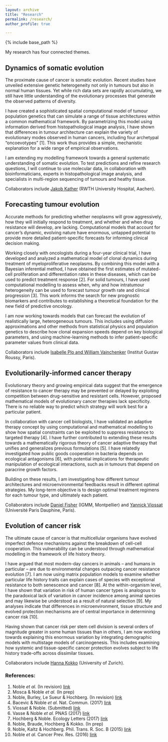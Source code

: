 ```yaml
---
layout: archive
title: "Research"
permalink: /research/
author_profile: true

---
```


{% include base_path %}

My research has four connected themes.

## Dynamics of somatic evolution

The proximate cause of cancer is somatic evolution. 
Recent studies have unveiled extensive genetic heterogeneity not only in tumours but also in normal human tissues. 
Yet while rich data sets are rapidly accumulating, we still have little understanding of the evolutionary processes that generate the observed patterns of diversity.

I have created a sophisticated spatial computational model of tumour population genetics that can simulate a range of tissue architectures within a common mathematical framework. 
By parametrizing this model using information derived from histopathological image analysis, I have shown that differences in tumour architecture can explain the variety of evolutionary modes observed in human cancers, including four archetypal “oncoevotypes” [1].
This work thus provides a simple, mechanistic explanation for a wide range of empirical observations.

I am extending my modelling framework towards a general systematic understanding of somatic evolution.
To test predictions and refine research questions, I will continue to use molecular data, in collaboration with bioinformaticians, experts in histopathological image analysis, and specialists in multi-region sequencing of tumours and heathy tissue.

Collaborators include [Jakob Kather](https://jnkather.github.io) (RWTH University Hospital, Aachen).

## Forecasting tumour evolution

Accurate methods for predicting whether neoplasms will grow aggressively, how they will initially respond to treatment, and whether and when drug resistance will develop, are lacking. 
Computational models that account for cancer’s dynamic, evolving nature have enormous, untapped potential to provide more detailed patient-specific forecasts for informing clinical decision making.

Working closely with oncologists during a four-year clinical trial, I have developed and analyzed a mathematical model of clonal dynamics during treatment of myeloproliferative neoplasms. 
By combining this model with a Bayesian inferential method, I have obtained the first estimates of mutated-cell proliferation and differentiation rates in these diseases, which can be used to predict treatment response [2]. 
For solid tumours, I have used computational modelling to assess when, why and how intratumour heterogeneity can be used to forecast tumour growth rate and clinical progression [3]. 
This work informs the search for new prognostic biomarkers and contributes to establishing a theoretical foundation for the new field of predictive oncology.

I am now working towards models that can forecast the evolution of realistically large, heterogeneous tumours. 
This includes using diffusion approximations and other methods from statistical physics and population genetics to describe how clonal expansion speeds depend on key biological parameters, and using machine-learning methods to infer patient-specific parameter values from clinical data.

Collaborators include [Isabelle Plo and William Vainchenker](https://www.gustaveroussy.fr/fr/des-cellules-souches-hematopoietiques-aux-megacaryocytes-membres-de-lequipe) (Institut Gustav Roussy, Paris).

## Evolutionarily-informed cancer therapy

Evolutionary theory and growing empirical data suggest that the emergence of resistance to cancer therapy may be prevented or delayed by exploiting competition between drug-sensitive and resistant cells. 
However, proposed mathematical models of evolutionary cancer therapies lack specificity. 
There is no reliable way to predict which strategy will work best for a particular patient.

In collaboration with cancer cell biologists, I have validated an adaptive therapy concept by using computational and mathematical modelling to show how spatial constraints can be exploited to suppress resistance to targeted therapy [4].
I have further contributed to extending these results towards a mathematically rigorous theory of cancer adaptive therapy that unifies and generalizes previous formulations [5].
I have relatedly investigated how public goods cooperation in bacteria depends on ecological antagonisms [6], with potential implications for therapeutic manipulation of ecological interactions, such as in tumours that depend on paracrine growth factors.

Building on these results, I am investigating how different tumour architectures and microenvironmental feedbacks result in different optimal strategies. 
My long-term objective is to design optimal treatment regimens for each tumour type, and ultimately each patient.

Collaborators include [Daniel Fisher](http://www.igmm.cnrs.fr/en/team/controle-nucleaire-de-la-proliferation-cellulaire/) (IGMM, Montpellier) and [Yannick Viossat](https://www.ceremade.dauphine.fr/fr/membres/detail-cv/profile/yannick-viossat.html) (Université Paris Dauphine, Paris).

## Evolution of cancer risk

The ultimate cause of cancer is that multicellular organisms have evolved imperfect defence mechanisms against the breakdown of cell-cell cooperation. 
This vulnerability can be understood through mathematical modelling in the framework of life history theory.

I have argued that most modern-day cancers in animals – and humans in particular – are due to environmental changes outpacing cancer resistance evolution [7]. 
I am now using matrix population models to examine whether particular life history traits can explain cases of species with exceptional resistance to both senescence and cancer [8]. 
At the within-organism level, I have shown that variation in risk of human cancer types is analogous to the paradoxical lack of variation in cancer incidence among animal species and may likewise be understood as a result of natural selection [9]. 
My analyses indicate that differences in microenvironment, tissue structure and evolved protection mechanisms are of central importance in determining cancer risk [10].

Having shown that cancer risk per stem cell division is several orders of magnitude greater in some human tissues than in others, I am now working towards explaining this enormous variation by integrating demographic models with multistage models of carcinogenesis. 
This includes examining how systemic and tissue-specific cancer protection evolves subject to life history trade-offs across dissimilar tissues.

Collaborators include [Hanna Kokko](https://www.ieu.uzh.ch/en/staff/member/kokko_hanna.html) (University of Zurich).

### References:

1. Noble *et al.* (In revision) [link](https://www.biorxiv.org/content/10.1101/586735v1)
2. Mosca & Noble *et al.* (In prep)
3. Noble, Burley, Le Sueur & Hochberg. (In revision) [link](https://www.biorxiv.org/content/10.1101/2019.12.17.879270v1)
4. Bacevic & Noble *et al.* Nat. Commun. (2017) [link](https://www.nature.com/articles/s41467-017-01516-1)
5. Viossat & Noble. (Submitted) [link](https://www.biorxiv.org/content/10.1101/2020.01.22.915355v2)
6. Vasse & Noble *et al.* PNAS (2017) [link](https://www.pnas.org/content/114/3/546)
7. Hochberg & Noble. Ecology Letters (2017) [link](https://onlinelibrary.wiley.com/doi/full/10.1111/ele.12726)
8. Noble, Braude, Hochberg & Kokko. (In prep)
9. Noble, Kaltz & Hochberg. Phil. Trans. R. Soc. B (2015) [link](https://royalsocietypublishing.org/doi/10.1098/rstb.2015.0104)
10. Noble *et al.* Cancer Prev. Res. (2016) [link](https://cancerpreventionresearch.aacrjournals.org/content/9/10/773)
